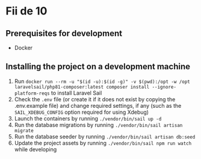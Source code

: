 # Fii de 10

## Prerequisites for development
- Docker

## Installing the project on a development machine
1. Run `docker run --rm -u "$(id -u):$(id -g)" -v $(pwd):/opt -w /opt laravelsail/php81-composer:latest composer install --ignore-platform-reqs` to install Laravel Sail
2. Check the `.env` file (or create it if it does not exist by copying the .env.example file) and change required settings, if any (such as the `SAIL_XDEBUG_CONFIG` option required for using Xdebug)
3. Launch the containers by running `./vendor/bin/sail up -d`
4. Run the database migrations by running `./vendor/bin/sail artisan migrate`
5. Run the database seeder by running `./vendor/bin/sail artisan db:seed`
6. Update the project assets by running `./vendor/bin/sail npm run watch` while developing
